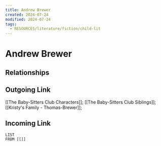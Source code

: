 ```yaml
---
title: Andrew Brewer
created: 2024-07-24
modified: 2024-07-24
tags:
  - RESOURCES/literature/fiction/child-lit
---
```

# Andrew Brewer
## Relationships

## Outgoing Link
[[The Baby-Sitters Club Characters]]; [[The Baby-Sitters Club Siblings]]; [[Kristy's Family - Thomas-Brewer]];
## Incoming Link
```dataview
LIST
FROM [[]]
```
